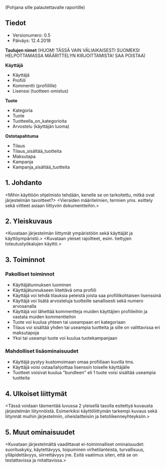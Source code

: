 <Projekti Gameplanet>
(Pohjana sille palautettavalle raportille)
<Leevi Kopakkala - K8292 | K8292@student.jamk.fi>
<Aku Lehtonen - K9264 | K9264@student.jamk.fi>

## Tiedot
* Versionumero: 0.5
* Päiväys: 12.4.2018

__Taulujen nimet__ (HUOM! TÄSSÄ VAIN VÄLIAIKAISESTI SUOMEKSI HELPOTTAMASSA MÄÄRITTELYN KIRJOITTAMISTA! SAA POISTAA)

__Käyttäjä__ 
* Käyttäjä
* Profiili
* Kommentti (profiilille)
* Lisenssi (tuotteen omistus)
  
__Tuote__
* Kategoria
* Tuote
* Tuotteella_on_kategorioita
* Arvostelu (käyttäjän luoma)

__Ostotapahtuma__
* Tilaus
* Tilaus_sisältää_tuotteita
* Maksutapa
* Kampanja
* Kampanja_sisältää_tuotteita

## 1. Johdanto
<Mihin käyttöön ohjelmisto tehdään, kenelle se on tarkoitettu, mitkä ovat järjestelmän tavoitteet?>
<Vieraiden määritelmien, termien yms. esittely sekä viitteet asiaan liittyviin dokumentteihin.>

## 2. Yleiskuvaus
<Kuvataan järjestelmän liittymät ympäristöön sekä käyttäjät ja käyttöympäristö.>
<Kuvataan yleiset rajoitteet, esim. tiettyjen toteutustyökalujen käyttö.>

## 3. Toiminnot

### Pakolliset toiminnot

* Käyttäjätunnuksen luominen
* Käyttäjätunnukseen liitettävä oma profiili
* Käyttäjä voi tehdä tilauksia peleistä joista saa profiilikohtaisen lisenssinä
* Käyttäjä voi lisätä arvosteluja tuotteille sanallisesti sekä numero arvosanalla
* Käyttäjä voi lähettää kommentteja muiden käyttäjien profiileihin ja vastata muiden kommentteihin
* Tuote voi kuulua yhteen tai useampaan eri kategoriaan
* Tilaus voi sisältää yhden tai useampia tuotteita ja sille on valittavissa eri maksutapoja
* Yksi tai useampi tuote voi kuulua tuotekampanjaan

### Mahdolliset lisäominaisuudet

* Käyttäjä pystyy kustomoimaan omaa profiiliaan kuvilla tms.
* Käyttäjä voisi ostaa/lahjoittaa lisenssin toiselle käyttäjälle 
* Tuotteet voisivat kuulua "bundleen" eli 1 tuote voisi sisältää useampia tuotteita

## 4. Ulkoiset liittymät
<Tässä voidaan täsmentää luvussa 2 yleisellä tasolla esitettyä kuvausta järjestelmän liitynnöistä. Esimerkiksi käyttöliittymän tarkempi kuvaus sekä liitynnät muihin järjestelmiin, oheislaitteisiin ja tietoliikenneyhteyksiin.>

## 5. Muut ominaisuudet
<Kuvataan järjestelmältä vaadittavat ei-toiminnalliset ominaisuudet: suorituskyky, käytettävyys, toipuminen virhetilanteista, turvallisuus, ylläpidettävyys, siirrettävyys jne. Esitä vaatimus siten, että se on testattavissa ja mitattavissa.>
